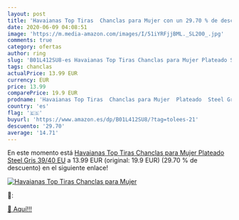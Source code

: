 ```yaml
---
layout: post
title: 'Havaianas Top Tiras  Chanclas para Mujer con un 29.70 % de descuento'
date: 2020-06-09 04:08:51
image: 'https://m.media-amazon.com/images/I/51iYRFjjBML._SL200_.jpg'
comments: true
category: ofertas
author: ring
slug: 'B01L412SU8-es Havaianas Top Tiras Chanclas para Mujer Plateado Steel...'
tags: chanclas
actualPrice: 13.99 EUR
currency: EUR
price: 13.99
comparePrice: 19.9 EUR
prodname: 'Havaianas Top Tiras  Chanclas para Mujer  Plateado  Steel Gris   39/40 EU'
country: 'es'
flag: '🇪🇸'
buyurl: 'https://www.amazon.es/dp/B01L412SU8/?tag=tolees-21'
descuento: '29.70'
average: '14.71'
---
```


En este momento está [Havaianas Top Tiras  Chanclas para Mujer  Plateado  Steel Gris   39/40 EU](https://www.amazon.es/dp/B01L412SU8/?tag=tolees-21) a 13.99 EUR (original: 19.9 EUR) (29.70 %  de descuento) en el siguiente enlace!

[![Havaianas Top Tiras  Chanclas para Mujer](https://m.media-amazon.com/images/I/51iYRFjjBML._SL200_.jpg)](https://www.amazon.es/dp/B01L412SU8/?tag=tolees-21)

🔎:


[🛒 Aquí!!!](https://www.amazon.es/dp/B01L412SU8/?tag=tolees-21)
